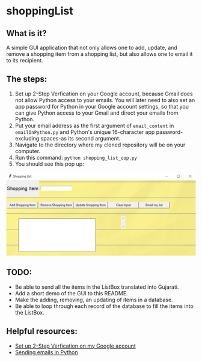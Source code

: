 # shoppingList
## What is it?
A simple GUI application that not only allows one to add, update, and remove a shopping item from a shopping list, but also allows one to email it to its recipient.

## The steps:
1. Set up 2-Step Verfication on your Google account, because Gmail does not allow Python access to your emails. You will later need to also set an app password for Python in your Google account settings, so that you can give Python access to your Gmail and direct your emails from Python.
2. Put your email address as the first argument of ```email_content``` in ```emailInPython.py``` and Python's unique 16-character app password-excluding spaces-as its second argument.
3. Navigate to the directory where my cloned repository will be on your computer.
4. Run this command: ```python shopping_list_oop.py``` 
5. You should see this pop up:  

![](README%20materials/shoppinglist%20screen.jpg)

## TODO:
- Be able to send all the items in the ListBox translated into Gujarati.
- Add a short demo of the GUI to this README.
- Make the adding, removing, an updating of items in a database.
- Be able to loop through each record of the database to fill the items into the ListBox.
    
## Helpful resources:
- [Set up 2-Step Verfication on my Google  account](https://towardsdatascience.com/automate-sending-emails-with-gmail-in-python-449cc0c3c317) 
- [Sending emails in Python](https://realpython.com/python-send-email/)

